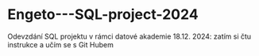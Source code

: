 # Engeto---SQL-project-2024
Odevzdání SQL projektu v rámci datové akademie
18.12. 2024: zatím si čtu instrukce a učím se s Git Hubem
